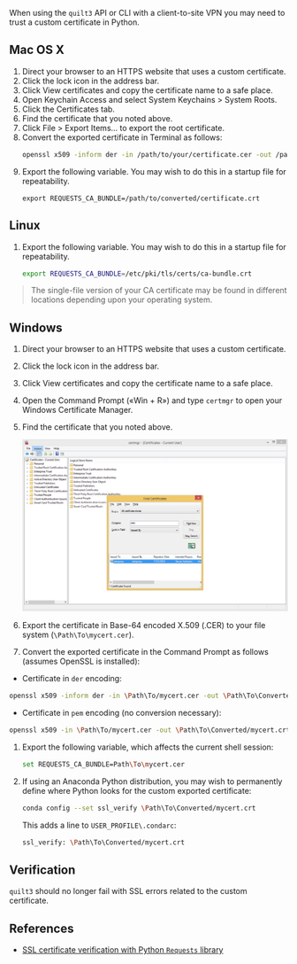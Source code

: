 <!--pytest-codeblocks:skipfile-->
<!-- markdownlint-disable-next-line first-line-h1 -->
When using the `quilt3` API or CLI with a client-to-site
VPN you may need to trust a custom certificate in Python.

## Mac OS X

1. Direct your browser to an HTTPS website that uses a custom certificate.
1. Click the lock icon in the address bar.
1. Click View certificates and copy the certificate name to a safe place.
1. Open Keychain Access and select System Keychains > System Roots.
1. Click the Certificates tab.
1. Find the certificate that you noted above.
1. Click File > Export Items... to export the root certificate.
1. Convert the exported certificate in Terminal as follows:
    ```sh
    openssl x509 -inform der -in /path/to/your/certificate.cer -out /path/to/converted/certificate.crt
    ```
1. Export the following variable. You may wish to do this in a
startup file for repeatability.
    ```ssh
    export REQUESTS_CA_BUNDLE=/path/to/converted/certificate.crt
    ```

## Linux

1. Export the following variable. You may wish to do this in a
startup file for repeatability.
    ```sh
    export REQUESTS_CA_BUNDLE=/etc/pki/tls/certs/ca-bundle.crt
    ```

> The single-file version of your CA certificate may be found in
different locations depending upon your operating system.

## Windows

1. Direct your browser to an HTTPS website that uses a custom certificate.
1. Click the lock icon in the address bar.
1. Click View certificates and copy the certificate name to a safe place.
1. Open the Command Prompt («Win + R») and type `certmgr` to open
your Windows Certificate Manager.
1. Find the certificate that you noted above.

   ![MITM certificate](../imgs/certmgr-windows.png)

1. Export the certificate in Base-64 encoded X.509 (.CER) to your
file system (`\Path\To\mycert.cer`).
1. Convert the exported certificate in the Command Prompt as follows
(assumes OpenSSL is installed):
  - Certificate in `der` encoding:
  ```sh
  openssl x509 -inform der -in \Path\To/mycert.cer -out \Path\To\Converted/mycert.crt
  ```
  - Certificate in `pem` encoding (no conversion necessary):
  ```sh
  openssl x509 -in \Path\To/mycert.cer -out \Path\To\Converted/mycert.crt
  ```
1. Export the following variable, which affects the current shell session:
    ```sh
    set REQUESTS_CA_BUNDLE=Path\To\mycert.cer
    ```
1. If using an Anaconda Python distribution, you may wish to permanently define
where Python looks for the custom exported certificate:
    ```sh
    conda config --set ssl_verify \Path\To\Converted/mycert.crt
    ```
    This adds a line to `USER_PROFILE\.condarc`:
    ```sh
    ssl_verify: \Path\To\Converted/mycert.crt
    ```

## Verification

`quilt3` should no longer fail with SSL errors related to the custom certificate.

## References

- [SSL certificate verification with Python `Requests`
library](https://requests.readthedocs.io/en/latest/user/advanced/#ssl-cert-verification)
